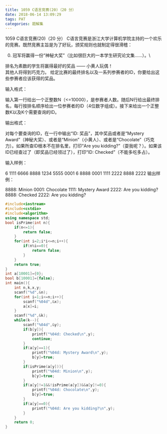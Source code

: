 ```yaml
---
title: 1059 C语言竞赛(20)（20 分）
date: 2018-06-14 13:09:29
tags: PAT
categories: 题解集
---
```


1059 C语言竞赛(20)（20 分）
C语言竞赛是浙江大学计算机学院主持的一个欢乐的竞赛。既然竞赛主旨是为了好玩，颁奖规则也就制定得很滑稽：

0. 冠军将赢得一份“神秘大奖”（比如很巨大的一本学生研究论文集……）。\

排名为素数的学生将赢得最好的奖品 —— 小黄人玩偶！\
其他人将得到巧克力。
给定比赛的最终排名以及一系列参赛者的ID，你要给出这些参赛者应该获得的奖品。

输入格式：

输入第一行给出一个正整数N（<=10000），是参赛者人数。随后N行给出最终排名，每行按排名顺序给出一位参赛者的ID（4位数字组成）。接下来给出一个正整数K以及K个需要查询的ID。

输出格式：

对每个要查询的ID，在一行中输出“ID: 奖品”，其中奖品或者是“Mystery Award”（神秘大奖）、或者是“Minion”（小黄人）、或者是“Chocolate”（巧克力）。如果所查ID根本不在排名里，打印“Are you kidding?”（耍我呢？）。如果该ID已经查过了（即奖品已经领过了），打印“ID: Checked”（不能多吃多占）。

输入样例：

6
1111
6666
8888
1234
5555
0001
6
8888
0001
1111
2222
8888
2222
输出样例：

8888: Minion
0001: Chocolate
1111: Mystery Award
2222: Are you kidding?
8888: Checked
2222: Are you kidding?

```cpp
#include<iostream>
#include<cstdio>
#include<algorithm>
using namespace std;
bool isPrime(int n){
    if(n<=1){
        return false;
    }
    for(int i=2;i*i<=n;i++){
        if(n%i==0){
            return false;
        }
    }
    return true;
}
int a[10001]={0};
bool b[10001]={false};
int main(){
    int n,k,x,y;
    scanf("%d",&n);
    for(int i=1;i<=n;i++){
        scanf("%04d",&x);
        a[x]=i;
    }
    scanf("%d",&k);
    while(k--){
        scanf("%04d",&y);
        if(b[y]){
            printf("%04d: Checked\n",y);
            continue;
        }
        if(a[y]==1){
            printf("%04d: Mystery Award\n",y);
            b[y]=true;
        }
        if(isPrime(a[y])){
            printf("%04d: Minion\n",y);
            b[y]=true;
        }
        if(a[y]!=1&&!isPrime(a[y])&&a[y]!=0){
            printf("%04d: Chocolate\n",y);
            b[y]=true;
        }
        if(a[y]==0){
            printf("%04d: Are you kidding?\n",y);
        }
    }
    return 0;
}

```